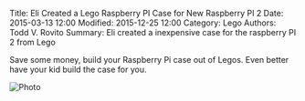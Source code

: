 Title: Eli Created a Lego Raspberry PI Case for New Raspberry PI 2
Date: 2015-03-13 12:00
Modified: 2015-12-25 12:00
Category: Lego
Authors: Todd V. Rovito
Summary: Eli created a inexpensive case for the raspberry PI 2 from Lego

Save some money, build your Raspberry Pi case out of Legos.  Even better have
your kid build the case for you.

![Photo](https://drive.google.com/uc?id=1LzyXW65oE1CtT572hHjr18eKHKOvfutr)

